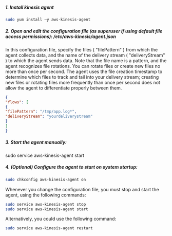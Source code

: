 ##### 1. Install kinesis agent

```bash
sudo yum install –y aws-kinesis-agent
```


##### 2. Open and edit the configuration file (as superuser if using default file access permissions): /etc/aws-kinesis/agent.json

In this configuration file, specify the files ( "filePattern" ) from which the agent collects data, and the name of the delivery stream ( "deliveryStream" ) to which the agent sends data. Note that the file name is a pattern, and the agent recognizes file rotations. You can rotate files or create new files no more than once per second. The agent uses the file creation timestamp to determine which files to track and tail into your delivery stream; creating new files or rotating files more frequently than once per second does not allow the agent to differentiate properly between them.

```json
{ 
"flows": [
{ 
"filePattern": "/tmp/app.log*", 
"deliveryStream": "yourdeliverystream"
} 
] 
} 
```


##### 3. Start the agent manually:

sudo service aws-kinesis-agent start


##### 4. (Optional) Configure the agent to start on system startup:

```bash
sudo chkconfig aws-kinesis-agent on
```



Whenever you change the configuration file, you must stop and start the agent, using the following commands:

```bash
sudo service aws-kinesis-agent stop
sudo service aws-kinesis-agent start
```

Alternatively, you could use the following command:

```bash
sudo service aws-kinesis-agent restart
```
